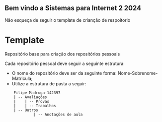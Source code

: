 ## Bem vindo a Sistemas para Internet 2 2024

Não esqueça de seguir o template de crianção de respoitorio
# Template
Repositório base para criação dos repositórios pessoais

Cada repositório pessoal deve seguir a seguinte estrutura:

- O nome do repositório deve ser da seguinte forma: Nome-Sobrenome-Matricula;
- Utilize a estrutura de pasta a seguir:
```
	Filipe-Madruga-142397
	| -- Avaliações
	|    | -- Provas
	|    | -- Trabalhos
	| -- Outros
             | -- Anotações de aula
```
